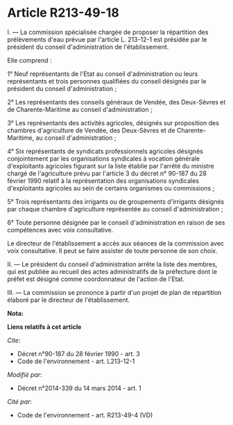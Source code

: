 # Article R213-49-18

I. ― La commission spécialisée chargée de proposer la répartition des prélèvements d'eau prévue par l'article L. 213-12-1 est
présidée par le président du conseil d'administration de l'établissement. 

Elle comprend : 

1° Neuf représentants de l'Etat au conseil d'administration ou leurs représentants et trois personnes qualifiées du conseil
désignés par le président du conseil d'administration ; 

2° Les représentants des conseils généraux de Vendée, des Deux-Sèvres et de Charente-Maritime au conseil d'administration ; 

3° Les représentants des activités agricoles, désignés sur proposition des chambres d'agriculture de Vendée, des Deux-Sèvres
et de Charente-Maritime, au conseil d'administration ; 

4° Six représentants de syndicats professionnels agricoles désignés conjointement par les organisations syndicales à vocation
générale d'exploitants agricoles figurant sur la liste établie par l'arrêté du ministre chargé de l'agriculture prévu par
l'article 3 du décret n° 90-187 du 28 février 1990 relatif à la représentation des organisations syndicales d'exploitants
agricoles au sein de certains organismes ou commissions ; 

5° Trois représentants des irrigants ou de groupements d'irrigants désignés par chaque chambre d'agriculture représentée au
conseil d'administration ;

6° Toute personne désignée par le conseil d'administration en raison de ses compétences avec voix consultative. 

Le directeur de l'établissement a accès aux séances de la commission avec voix consultative. Il peut se faire assister de
toute personne de son choix. 

II. ― Le président du conseil d'administration arrête la liste des membres, qui est publiée au recueil des actes
administratifs de la préfecture dont le préfet est désigné comme coordonnateur de l'action de l'Etat. 

III. ― La commission se prononce à partir d'un projet de plan de répartition élaboré par le directeur de l'établissement.

**Nota:**



**Liens relatifs à cet article**

_Cite_:

  - Décret n°90-187 du 28 février 1990 - art. 3
  - Code de l'environnement - art. L213-12-1

_Modifié par_:

  - Décret n°2014-339 du 14 mars 2014 - art. 1

_Cité par_:

  - Code de l'environnement - art. R213-49-4 (VD)
